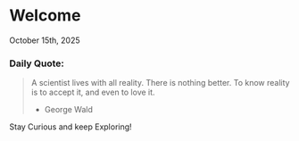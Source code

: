 # Welcome

October 15th, 2025

### Daily Quote:
> A scientist lives with all reality. There is nothing better. To know reality is to accept it, and even to love it.
> 	- George Wald

Stay Curious and keep Exploring!
